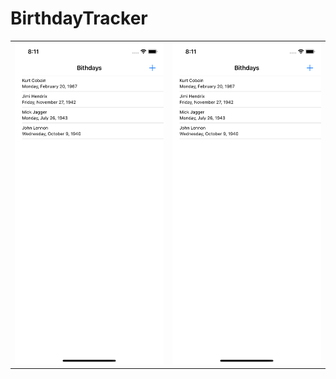 # BirthdayTracker


|                             |                             |
| ----------------------------------- | ----------------------------------- |
| ![cat](https://github.com/AleksPt/BirthdayTracker/blob/main/preview1.png) | ![dog](https://github.com/AleksPt/BirthdayTracker/blob/main/preview1.png) |


